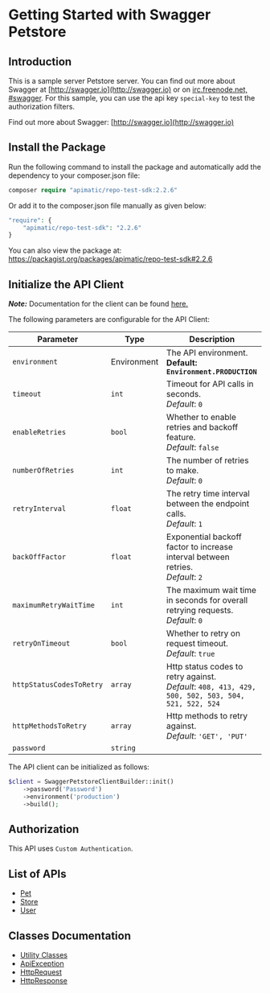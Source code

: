 
# Getting Started with Swagger Petstore

## Introduction

This is a sample server Petstore server.  You can find out more about Swagger at [http://swagger.io](http://swagger.io) or on [irc.freenode.net, #swagger](http://swagger.io/irc/).  For this sample, you can use the api key `special-key` to test the authorization filters.

Find out more about Swagger: [http://swagger.io](http://swagger.io)

## Install the Package

Run the following command to install the package and automatically add the dependency to your composer.json file:

```php
composer require "apimatic/repo-test-sdk:2.2.6"
```

Or add it to the composer.json file manually as given below:

```php
"require": {
    "apimatic/repo-test-sdk": "2.2.6"
}
```

You can also view the package at:
https://packagist.org/packages/apimatic/repo-test-sdk#2.2.6

## Initialize the API Client

**_Note:_** Documentation for the client can be found [here.](https://www.github.com/sdks-io/php/tree/2.2.6/doc/client.md)

The following parameters are configurable for the API Client:

| Parameter | Type | Description |
|  --- | --- | --- |
| `environment` | Environment | The API environment. <br> **Default: `Environment.PRODUCTION`** |
| `timeout` | `int` | Timeout for API calls in seconds.<br>*Default*: `0` |
| `enableRetries` | `bool` | Whether to enable retries and backoff feature.<br>*Default*: `false` |
| `numberOfRetries` | `int` | The number of retries to make.<br>*Default*: `0` |
| `retryInterval` | `float` | The retry time interval between the endpoint calls.<br>*Default*: `1` |
| `backOffFactor` | `float` | Exponential backoff factor to increase interval between retries.<br>*Default*: `2` |
| `maximumRetryWaitTime` | `int` | The maximum wait time in seconds for overall retrying requests.<br>*Default*: `0` |
| `retryOnTimeout` | `bool` | Whether to retry on request timeout.<br>*Default*: `true` |
| `httpStatusCodesToRetry` | `array` | Http status codes to retry against.<br>*Default*: `408, 413, 429, 500, 502, 503, 504, 521, 522, 524` |
| `httpMethodsToRetry` | `array` | Http methods to retry against.<br>*Default*: `'GET', 'PUT'` |
| `password` | `string` |  |

The API client can be initialized as follows:

```php
$client = SwaggerPetstoreClientBuilder::init()
    ->password('Password')
    ->environment('production')
    ->build();
```

## Authorization

This API uses `Custom Authentication`.

## List of APIs

* [Pet](https://www.github.com/sdks-io/php/tree/2.2.6/doc/controllers/pet.md)
* [Store](https://www.github.com/sdks-io/php/tree/2.2.6/doc/controllers/store.md)
* [User](https://www.github.com/sdks-io/php/tree/2.2.6/doc/controllers/user.md)

## Classes Documentation

* [Utility Classes](https://www.github.com/sdks-io/php/tree/2.2.6/doc/utility-classes.md)
* [ApiException](https://www.github.com/sdks-io/php/tree/2.2.6/doc/api-exception.md)
* [HttpRequest](https://www.github.com/sdks-io/php/tree/2.2.6/doc/http-request.md)
* [HttpResponse](https://www.github.com/sdks-io/php/tree/2.2.6/doc/http-response.md)

